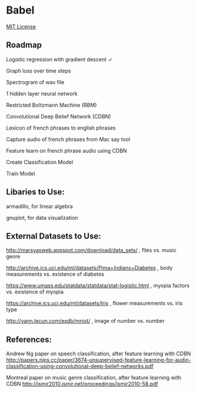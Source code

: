 # Babel
[MIT License](https://opensource.org/licenses/MIT)

## Roadmap
   Logistic regression with gradient descent ✓
   
   Graph loss over time steps
   
   Spectrogram of wav file
   
   1 hidden layer neural network
   
   Restricted Boltzmann Machine (RBM)
   
   Convolutional Deep Belief Network (CDBN)

   Lexicon of french phrases to english phrases
   
   Capture audio of french phrases from Mac say tool
   
   Feature learn on french phrase audio using CDBN
   
   Create Classification Model
   
   Train Model

## Libaries to Use:
   armadillo, for linear algebra
   
   gnuplot, for data visualization

## External Datasets to Use:
   http://marsyasweb.appspot.com/download/data_sets/ , files vs. music genre
   
   http://archive.ics.uci.edu/ml/datasets/Pima+Indians+Diabetes , body measurements vs. existence of diabetes 
   
   https://www.umass.edu/statdata/statdata/stat-logistic.html , myopia factors vs. existence of myopia 
   
   https://archive.ics.uci.edu/ml/datasets/Iris , flower measurements vs. iris type
   
   http://yann.lecun.com/exdb/mnist/ , image of number vs. number

## References:
   Andrew Ng paper on speech classification, after feature learning with CDBN
http://papers.nips.cc/paper/3674-unsupervised-feature-learning-for-audio-classification-using-convolutional-deep-belief-networks.pdf
   
   Montreal paper on music genre classification, after feature learning with CDBN
http://ismir2010.ismir.net/proceedings/ismir2010-58.pdf
